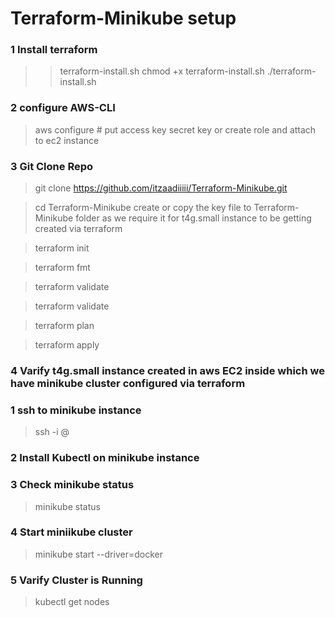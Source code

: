 # Terraform-Minikube setup

### 1 Install terraform 
>> terraform-install.sh
>> chmod +x terraform-install.sh
>> ./terraform-install.sh

### 2 configure AWS-CLI
> aws configure      # put access key secret key or create role and attach to ec2 instance

### 3  Git Clone Repo
> git clone https://github.com/itzaadiiiii/Terraform-Minikube.git

> cd Terraform-Minikube
create or copy the key file to Terraform-Minikube folder as we require it for t4g.small instance to be getting created via terraform

> terraform init

> terraform fmt

> terraform validate

> terraform validate

> terraform plan

> terraform apply

### 4 Varify t4g.small instance created in aws EC2 inside which we have minikube cluster configured via terraform

### 1 ssh to minikube instance
> ssh -i <key-path> <user>@<ip-of-instance>

### 2 Install Kubectl on minikube instance

### 3 Check minikube status
> minikube status

### 4 Start miniikube cluster
> minikube start --driver=docker

### 5 Varify Cluster is Running
> kubectl get nodes

